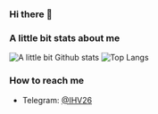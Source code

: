 ### Hi there 👋

### A little bit stats about me

![A little bit Github stats](https://github-readme-stats.vercel.app/api?username=IHV6&show_icons=true&theme=default&count_private=true)
![Top Langs](https://github-readme-stats.vercel.app/api/top-langs/?username=IHV6&layout=compact)

### How to reach me
* Telegram: [@IHV26](https://t.me/IHV26)

